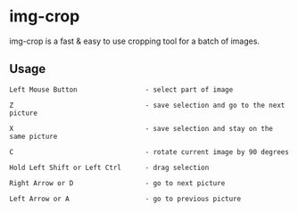 # img-crop

img-crop is a fast & easy to use cropping tool for a batch of images.

## Usage

```
Left Mouse Button                 - select part of image

Z                                 - save selection and go to the next picture

X                                 - save selection and stay on the same picture

C                                 - rotate current image by 90 degrees

Hold Left Shift or Left Ctrl      - drag selection

Right Arrow or D                  - go to next picture

Left Arrow or A                   - go to previous picture
```